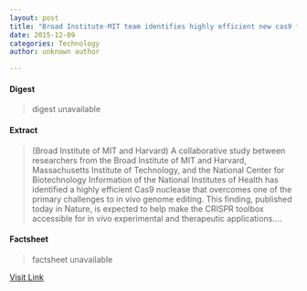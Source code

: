 ```yaml
---
layout: post
title: "Broad Institute-MIT team identifies highly efficient new cas9 for in vivo genome editing"
date: 2015-12-09
categories: Technology
author: unknown author

---
```



#### Digest
>digest unavailable

#### Extract
>(Broad Institute of MIT and Harvard) A collaborative study between researchers from the Broad Institute of MIT and Harvard, Massachusetts Institute of Technology, and the National Center for Biotechnology Information of the National Institutes of Health has identified a highly efficient Cas9 nuclease that overcomes one of the primary challenges to in vivo genome editing. This finding, published today in Nature, is expected to help make the CRISPR toolbox accessible for in vivo experimental and therapeutic applications....

#### Factsheet
>factsheet unavailable

[Visit Link](http://www.eurekalert.org/pub_releases/2015-04/biom-bit033015.php)


